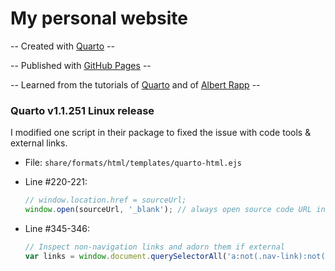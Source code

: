 # My personal website
-- Created with [Quarto](https://quarto.org) --

-- Published with [GitHub Pages](https://pages.github.com/) --

-- Learned from the tutorials of [Quarto](https://quarto.org) and of [Albert Rapp](https://albert-rapp.de/posts/13_quarto_blog_writing_guide/13_quarto_blog_writing_guide) --

### Quarto v1.1.251 Linux release

I modified one script in their package to fixed the issue with code tools & external links.

- File: `share/formats/html/templates/quarto-html.ejs`

- Line #220-221:

  ```javascript
  // window.location.href = sourceUrl;
  window.open(sourceUrl, '_blank'); // always open source code URL in new window
  ```

- Line #345-346:

  ```javascript
  // Inspect non-navigation links and adorn them if external
  var links = window.document.querySelectorAll('a:not(.nav-link):not(.navbar-brand):not(.toc-action):not(.sidebar-link):not(.sidebar-item-toggle):not(.pagination-link):not(.no-external):not(#quarto-show-all-code):not(#quarto-hide-all-code):not(#quarto-view-source):not(#quarto-code-tools-source)');
  ```

